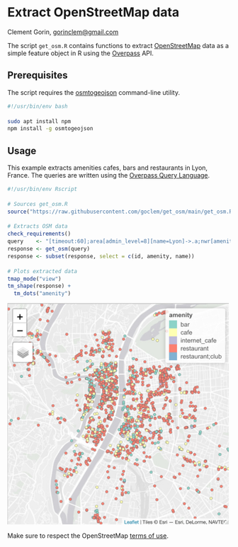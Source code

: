 # Extract OpenStreetMap data

Clement Gorin, gorinclem@gmail.com

The script `get_osm.R` contains functions to extract [OpenStreetMap](https://www.openstreetmap.org) data as a simple feature object in R using the [Overpass](https://overpass-turbo.eu) API. 

## Prerequisites

The script requires the [osmtogeojson](https://tyrasd.github.io/osmtogeojson) command-line utility.

```bash
#!/usr/bin/env bash

sudo apt install npm
npm install -g osmtogeojson
```

## Usage

This example extracts amenities cafes, bars and restaurants in Lyon, France. The queries are written using the [Overpass Query Language](https://wiki.openstreetmap.org/wiki/Overpass_API/Overpass_QL).

```r
#!/usr/bin/env Rscript

# Sources get_osm.R
source("https://raw.githubusercontent.com/goclem/get_osm/main/get_osm.R")

# Extracts OSM data
check_requirements()
query    <- "[timeout:60];area[admin_level=8][name=Lyon]->.a;nwr[amenity~\'^cafe$|^bar$|^restaurant$\'](area.a);out center;"
response <- get_osm(query)
response <- subset(response, select = c(id, amenity, name))

# Plots extracted data
tmap_mode("view")
tm_shape(response) +
  tm_dots("amenity")
```

<img src="example.jpeg" width="500" height="500">

Make sure to respect the OpenStreetMap [terms of use](https://wiki.osmfoundation.org/wiki/Terms_of_Use).